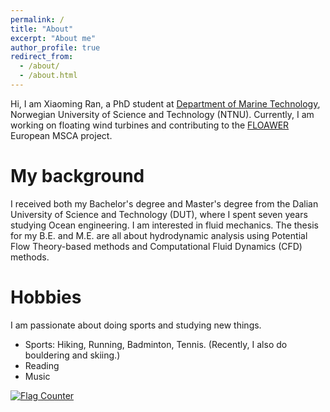 ```yaml
---
permalink: /
title: "About"
excerpt: "About me"
author_profile: true
redirect_from: 
  - /about/
  - /about.html
---
```



Hi, I am Xiaoming Ran, a PhD student at [Department of Marine Technology](https://www.ntnu.edu/imt), Norwegian University of Science and Technology (NTNU). Currently, I am working on floating wind turbines and contributing to the [FLOAWER](https://www.floawer-h2020.eu/) European MSCA project.

My background
======
I received both my Bachelor's degree and Master's degree from the Dalian University of Science and Technology (DUT), where I spent seven years studying Ocean engineering. I am interested in fluid mechanics. The thesis for my B.E. and M.E. are all about hydrodynamic analysis using Potential Flow Theory-based methods and Computational Fluid Dynamics (CFD) methods.

Hobbies
======
I am passionate about doing sports and studying new things.
* Sports: Hiking, Running, Badminton, Tennis. (Recently, I also do bouldering and skiing.)
* Reading
* Music

<a href="https://info.flagcounter.com/ZCYg"><img src="https://s11.flagcounter.com/map/ZCYg/size_s/txt_000000/border_CCCCCC/pageviews_0/viewers_3/flags_0/" alt="Flag Counter" border="0"></a>